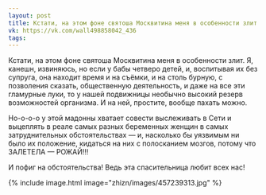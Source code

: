 ```yaml
---
layout: post
title: Кстати, на этом фоне святоша Москвитина меня в особенности злит
vk: https://vk.com/wall498858042_436
tags:
---
```

Кстати, на этом фоне святоша Москвитина меня в особенности злит. Я, канешн, извиняюсь, но если у бабы четверо детей, и, воспитывая их без супруга, она находит время и на съёмки, и на столь бурную, с позволения сказать, общественную деятельность, и даже на все эти гламурные луки, то у нашей подвижницы необычно высокий резерв возможностей организма. И на ней, простите, вообще пахать можно.

Но-о-о-о у этой мадонны хватает совести выслеживать в Сети и выцеплять в реале самых разных беременных женщин в самых затруднительных обстоятельствах — и, насколько бы уязвимым ни было их положение, кидаться на них с полосканием мозгов, потому что ЗАЛЕТЕЛА — РОЖАЙ!!! 

И пофиг на обстоятельства! Ведь эта спасительница любит всех нас!

{% include image.html image="zhizn/images/457239313.jpg" %}